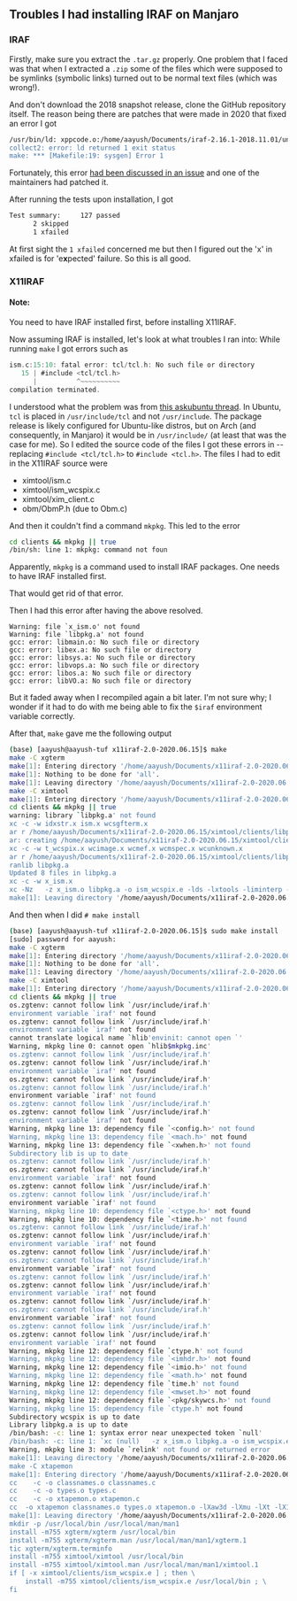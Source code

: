 ## Troubles I had installing IRAF on Manjaro

### IRAF
Firstly, make sure you extract the ```.tar.gz``` properly. One problem that I faced was that when I extracted a ```.zip``` some of the files which were supposed to be symlinks (symbolic links) turned out to be normal text files (which was wrong!).

And don't download the 2018 snapshot release, clone the GitHub repository itself. The reason being there are patches that were made in 2020 that fixed an error I got

```bash
/usr/bin/ld: xppcode.o:/home/aayush/Documents/iraf-2.16.1-2018.11.01/unix/boot/spp/xpp/xppcode.c:109: multiple definition of `errflag'; xppmain.o:/home/aayush/Documents/iraf-2.16.1-2018.11.01/unix/boot/spp/xpp/xppmain.c:21: first defined here
collect2: error: ld returned 1 exit status
make: *** [Makefile:19: sysgen] Error 1
```

Fortunately, this error [had been discussed in an issue](https://github.com/iraf-community/iraf/issues/110) and one of the maintainers had patched it.

After running the tests upon installation, I got
```bash
Test summary:     127 passed
      2 skipped
      1 xfailed
```
At first sight the ```1 xfailed``` concerned me but then I figured out the 'x' in xfailed is for 'e**x**pected' failure. So this is all good.

### X11IRAF
#### Note:
You need to have IRAF installed first, before installing X11IRAF.

Now assuming IRAF is installed, let's look at what troubles I ran into:
While running ```make```
I got errors such as
```c
ism.c:15:10: fatal error: tcl/tcl.h: No such file or directory
   15 | #include <tcl/tcl.h>
      |          ^~~~~~~~~~~
compilation terminated.
```

I understood what the problem was from [this askubuntu thread](https://askubuntu.com/questions/366909/error-tcl-h-not-found-no-such-file-or-directory). In Ubuntu, ```tcl``` is placed in ```/usr/include/tcl``` and not ```/usr/include```. The package release is likely configured for Ubuntu-like distros, but on Arch (and consequently, in Manjaro) it would be in ```/usr/include/``` (at least that was the case for me). So I edited the source code of the files I got these errors in -- replacing ```#include <tcl/tcl.h>``` to ```#include <tcl.h>```. The files I had to edit in the X11IRAF source were
* ximtool/ism.c
* ximtool/ism_wcspix.c
* ximtool/xim_client.c
* obm/ObmP.h (due to Obm.c)

And then it couldn't find a command ```mkpkg```. This led to the error
```bash
cd clients && mkpkg || true
/bin/sh: line 1: mkpkg: command not foun
```
Apparently, ```mkpkg``` is a command used to install IRAF packages. One needs to have IRAF installed first.

That would get rid of that error.

Then I had this error after having the above resolved.
```
Warning: file `x_ism.o' not found
Warning: file `libpkg.a' not found
gcc: error: libmain.o: No such file or directory
gcc: error: libex.a: No such file or directory
gcc: error: libsys.a: No such file or directory
gcc: error: libvops.a: No such file or directory
gcc: error: libos.a: No such file or directory
gcc: error: libVO.a: No such file or directory
```
But it faded away when I recompiled again a bit later. I'm not sure why; I wonder if it had to do with me being able to fix the ```$iraf``` environment variable correctly.

After that, ```make``` gave me the following output

```bash
(base) [aayush@aayush-tuf x11iraf-2.0-2020.06.15]$ make
make -C xgterm
make[1]: Entering directory '/home/aayush/Documents/x11iraf-2.0-2020.06.15/xgterm'
make[1]: Nothing to be done for 'all'.
make[1]: Leaving directory '/home/aayush/Documents/x11iraf-2.0-2020.06.15/xgterm'
make -C ximtool
make[1]: Entering directory '/home/aayush/Documents/x11iraf-2.0-2020.06.15/ximtool'
cd clients && mkpkg || true
warning: library `libpkg.a' not found
xc -c -w idxstr.x ism.x wcsgfterm.x
ar r /home/aayush/Documents/x11iraf-2.0-2020.06.15/ximtool/clients/libpkg.a idxstr.o ism.o wcsgfterm.o
ar: creating /home/aayush/Documents/x11iraf-2.0-2020.06.15/ximtool/clients/libpkg.a
xc -c -w t_wcspix.x wcimage.x wcmef.x wcmspec.x wcunknown.x
ar r /home/aayush/Documents/x11iraf-2.0-2020.06.15/ximtool/clients/libpkg.a t_wcspix.o wcimage.o wcmef.o wcmspec.o wcunknown.o
ranlib libpkg.a
Updated 8 files in libpkg.a
xc -c -w x_ism.x
xc -Nz   -z x_ism.o libpkg.a -o ism_wcspix.e -lds -lxtools -liminterp -lslalib
make[1]: Leaving directory '/home/aayush/Documents/x11iraf-2.0-2020.06.15/ximtool'
```
And then when I did ```# make install```
```bash
(base) [aayush@aayush-tuf x11iraf-2.0-2020.06.15]$ sudo make install
[sudo] password for aayush: 
make -C xgterm
make[1]: Entering directory '/home/aayush/Documents/x11iraf-2.0-2020.06.15/xgterm'
make[1]: Nothing to be done for 'all'.
make[1]: Leaving directory '/home/aayush/Documents/x11iraf-2.0-2020.06.15/xgterm'
make -C ximtool
make[1]: Entering directory '/home/aayush/Documents/x11iraf-2.0-2020.06.15/ximtool'
cd clients && mkpkg || true
os.zgtenv: cannot follow link `/usr/include/iraf.h'
environment variable `iraf' not found
os.zgtenv: cannot follow link `/usr/include/iraf.h'
environment variable `iraf' not found
cannot translate logical name `hlib'envinit: cannot open `'
Warning, mkpkg line 0: cannot open `hlib$mkpkg.inc'
os.zgtenv: cannot follow link `/usr/include/iraf.h'
os.zgtenv: cannot follow link `/usr/include/iraf.h'
environment variable `iraf' not found
os.zgtenv: cannot follow link `/usr/include/iraf.h'
os.zgtenv: cannot follow link `/usr/include/iraf.h'
environment variable `iraf' not found
os.zgtenv: cannot follow link `/usr/include/iraf.h'
os.zgtenv: cannot follow link `/usr/include/iraf.h'
environment variable `iraf' not found
Warning, mkpkg line 13: dependency file `<config.h>' not found
Warning, mkpkg line 13: dependency file `<mach.h>' not found
Warning, mkpkg line 13: dependency file `<xwhen.h>' not found
Subdirectory lib is up to date
os.zgtenv: cannot follow link `/usr/include/iraf.h'
os.zgtenv: cannot follow link `/usr/include/iraf.h'
environment variable `iraf' not found
os.zgtenv: cannot follow link `/usr/include/iraf.h'
os.zgtenv: cannot follow link `/usr/include/iraf.h'
environment variable `iraf' not found
Warning, mkpkg line 10: dependency file `<ctype.h>' not found
Warning, mkpkg line 10: dependency file `<time.h>' not found
os.zgtenv: cannot follow link `/usr/include/iraf.h'
os.zgtenv: cannot follow link `/usr/include/iraf.h'
environment variable `iraf' not found
os.zgtenv: cannot follow link `/usr/include/iraf.h'
os.zgtenv: cannot follow link `/usr/include/iraf.h'
environment variable `iraf' not found
os.zgtenv: cannot follow link `/usr/include/iraf.h'
os.zgtenv: cannot follow link `/usr/include/iraf.h'
environment variable `iraf' not found
os.zgtenv: cannot follow link `/usr/include/iraf.h'
os.zgtenv: cannot follow link `/usr/include/iraf.h'
environment variable `iraf' not found
os.zgtenv: cannot follow link `/usr/include/iraf.h'
os.zgtenv: cannot follow link `/usr/include/iraf.h'
environment variable `iraf' not found
Warning, mkpkg line 12: dependency file `ctype.h' not found
Warning, mkpkg line 12: dependency file `<imhdr.h>' not found
Warning, mkpkg line 12: dependency file `<imio.h>' not found
Warning, mkpkg line 12: dependency file `<math.h>' not found
Warning, mkpkg line 12: dependency file `time.h' not found
Warning, mkpkg line 12: dependency file `<mwset.h>' not found
Warning, mkpkg line 12: dependency file `<pkg/skywcs.h>' not found
Warning, mkpkg line 15: dependency file `ctype.h' not found
Subdirectory wcspix is up to date
Library libpkg.a is up to date
/bin/bash: -c: line 1: syntax error near unexpected token `null'
/bin/bash: -c: line 1: `xc (null)   -z x_ism.o libpkg.a -o ism_wcspix.e -lds -lxtools -liminterp -lslalib'
Warning, mkpkg line 3: module `relink' not found or returned error
make[1]: Leaving directory '/home/aayush/Documents/x11iraf-2.0-2020.06.15/ximtool'
make -C xtapemon
make[1]: Entering directory '/home/aayush/Documents/x11iraf-2.0-2020.06.15/xtapemon'
cc    -c -o classnames.o classnames.c
cc    -c -o types.o types.c
cc    -c -o xtapemon.o xtapemon.c
cc  -o xtapemon classnames.o types.o xtapemon.o -lXaw3d -lXmu -lXt -lX11 -lm
make[1]: Leaving directory '/home/aayush/Documents/x11iraf-2.0-2020.06.15/xtapemon'
mkdir -p /usr/local/bin /usr/local/man/man1
install -m755 xgterm/xgterm /usr/local/bin
install -m755 xgterm/xgterm.man /usr/local/man/man1/xgterm.1
tic xgterm/xgterm.terminfo
install -m755 ximtool/ximtool /usr/local/bin
install -m755 ximtool/ximtool.man /usr/local/man/man1/ximtool.1
if [ -x ximtool/clients/ism_wcspix.e ] ; then \
    install -m755 ximtool/clients/ism_wcspix.e /usr/local/bin ; \
fi
```
